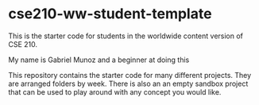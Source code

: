 # cse210-ww-student-template

This is the starter code for students in the worldwide content version of CSE 210.

My name is Gabriel Munoz and a beginner at doing this

This repository contains the starter code for many different projects. They are arranged folders by week. There is also an an empty sandbox project that can be used to play around with any concept you would like.
